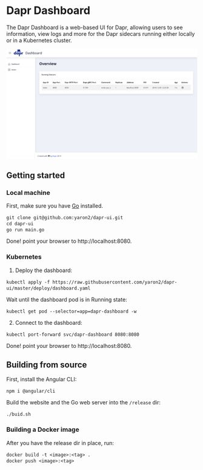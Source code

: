 # Dapr Dashboard

The Dapr Dashboard is a web-based UI for Dapr, allowing users to see information, view logs and more for the Dapr sidecars running either locally or in a Kubernetes cluster.

<p style="text-align:center">
  <img src="img/img.png">
</p>

## Getting started

### Local machine

First, make sure you have [Go](https://golang.org/dl/) installed.


```
git clone git@github.com:yaron2/dapr-ui.git
cd dapr-ui
go run main.go
```

Done! point your browser to http://localhost:8080.

### Kubernetes

1. Deploy the dashboard:

```
kubectl apply -f https://raw.githubusercontent.com/yaron2/dapr-ui/master/deploy/dashboard.yaml
```

Wait until the dashboard pod is in Running state:

```
kubectl get pod --selector=app=dapr-dashboard -w
```

2. Connect to the dashboard:

```
kubectl port-forward svc/dapr-dashboard 8080:8080
```

Done! point your browser to http://localhost:8080.

## Building from source

First, install the Angular CLI:

```
npm i @angular/cli
```

Build the website and the Go web server into the `/release` dir:

```
./buid.sh
```

### Building a Docker image

After you have the release dir in place, run:

```
docker build -t <image>:<tag> .
docker push <image>:<tag>
```